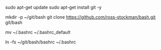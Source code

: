 sudo apt-get update
sudo apt-get install git -y

mkdir -p ~/git/bash
git clone https://github.com/ross-stockman/bash.git git/bash

mv ~/.bashrc ~/.bashrc_default

ln -fs ~/git/bash/bashrc ~/.bashrc

